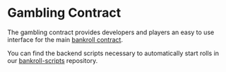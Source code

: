 # Gambling Contract

The gambling contract provides developers and players an easy to use interface for the main [bankroll contract](https://github.com/PocketQuads/bankroll-dapp/tree/master/bankroll-contract).

You can find the backend scripts necessary to automatically start rolls in our [bankroll-scripts](https://github.com/pinknetworkx/bankroll-scripts) repository.
